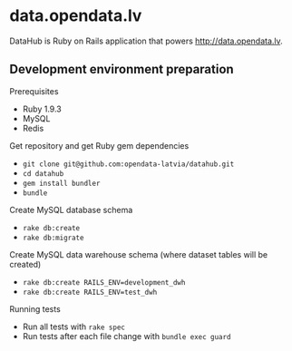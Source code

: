 data.opendata.lv
================

DataHub is Ruby on Rails application that powers http://data.opendata.lv.

Development environment preparation
-----------------------------------

Prerequisites

* Ruby 1.9.3
* MySQL
* Redis

Get repository and get Ruby gem dependencies

* `git clone git@github.com:opendata-latvia/datahub.git`
* `cd datahub`
* `gem install bundler`
* `bundle`

Create MySQL database schema

* `rake db:create`
* `rake db:migrate`

Create MySQL data warehouse schema (where dataset tables will be created)

* `rake db:create RAILS_ENV=development_dwh`
* `rake db:create RAILS_ENV=test_dwh`

Running tests

* Run all tests with `rake spec`
* Run tests after each file change with `bundle exec guard`
